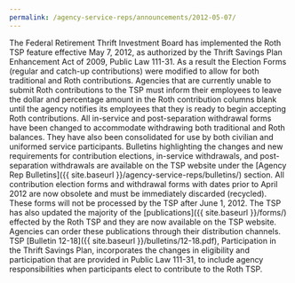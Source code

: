 ```yaml
---
permalink: /agency-service-reps/announcements/2012-05-07/
---
```


The Federal Retirement Thrift Investment Board has implemented the Roth TSP feature effective May 7, 2012, as authorized by the Thrift Savings Plan Enhancement Act of 2009, Public Law 111-31. As a result the Election Forms (regular and catch-up contributions) were modified to allow for both traditional and Roth contributions. Agencies that are currently unable to submit Roth contributions to the TSP must inform their employees to leave the dollar and percentage amount in the Roth contribution columns blank until the agency notifies its employees that they is ready to begin accepting Roth contributions. All in-service and post-separation withdrawal forms have been changed to accommodate withdrawing both traditional and Roth balances. They have also been consolidated for use by both civilian and uniformed service participants. Bulletins highlighting the changes and new requirements for contribution elections, in-service withdrawals, and post-separation withdrawals are available on the TSP website under the [Agency Rep Bulletins]({{ site.baseurl }}/agency-service-reps/bulletins/) section. All contribution election forms and withdrawal forms with dates prior to April 2012 are now obsolete and must be immediately discarded (recycled). These forms will not be processed by the TSP after June 1, 2012. The TSP has also updated the majority of the [publications]({{ site.baseurl }}/forms/) effected by the Roth TSP and they are now available on the TSP website. Agencies can order these publications through their distribution channels. TSP [Bulletin 12-18]({{ site.baseurl }}/bulletins/12-18.pdf), Participation in the Thrift Savings Plan, incorporates the changes in eligibility and participation that are provided in Public Law 111-31, to include agency responsibilities when participants elect to contribute to the Roth TSP.
